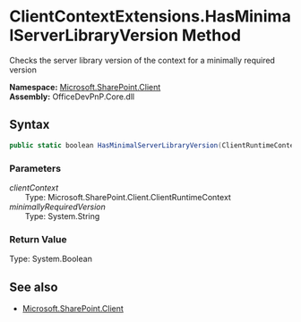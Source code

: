 # ClientContextExtensions.HasMinimalServerLibraryVersion Method  
Checks the server library version of the context for a minimally required version  

**Namespace:** [Microsoft.SharePoint.Client](Microsoft.SharePoint.Client.md)  
**Assembly:** OfficeDevPnP.Core.dll  
## Syntax
```C#
public static boolean HasMinimalServerLibraryVersion(ClientRuntimeContext clientContext, String minimallyRequiredVersion)
```
### Parameters
*clientContext*  
&emsp;&emsp;Type: Microsoft.SharePoint.Client.ClientRuntimeContext  
*minimallyRequiredVersion*  
&emsp;&emsp;Type: System.String  
### Return Value
Type: System.Boolean  


## See also
- [Microsoft.SharePoint.Client](Microsoft.SharePoint.Client.md)

